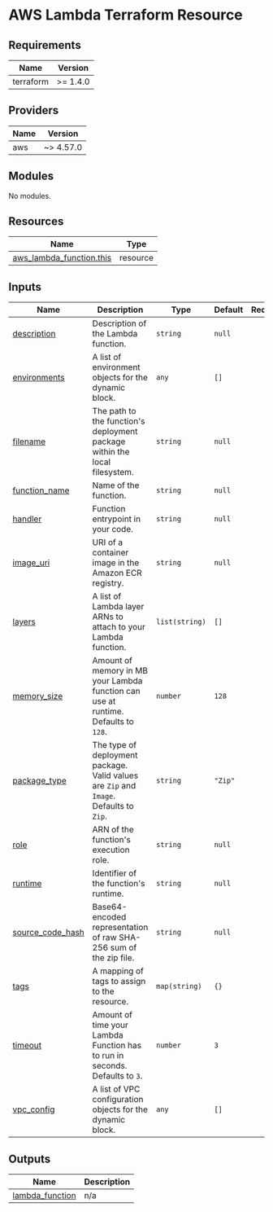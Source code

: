 # AWS Lambda Terraform Resource

## Requirements

| Name      | Version  |
| --------- | -------- |
| terraform | >= 1.4.0 |

## Providers

| Name | Version   |
| ---- | --------- |
| aws  | ~> 4.57.0 |

## Modules

No modules.

## Resources

| Name                                                                                                                    | Type     |
| ----------------------------------------------------------------------------------------------------------------------- | -------- |
| [aws_lambda_function.this](https://registry.terraform.io/providers/hashicorp/aws/latest/docs/resources/lambda_function) | resource |

## Inputs

| Name                                                                              | Description                                                                            | Type           | Default | Required |
| --------------------------------------------------------------------------------- | -------------------------------------------------------------------------------------- | -------------- | ------- | :------: |
| <a name="input_description"></a> [description](#input_description)                | Description of the Lambda function.                                                    | `string`       | `null`  |    no    |
| <a name="input_environments"></a> [environments](#input_environments)             | A list of environment objects for the dynamic block.                                   | `any`          | `[]`    |    no    |
| <a name="input_filename"></a> [filename](#input_filename)                         | The path to the function's deployment package within the local filesystem.             | `string`       | `null`  |    no    |
| <a name="input_function_name"></a> [function_name](#input_function_name)          | Name of the function.                                                                  | `string`       | `null`  |    no    |
| <a name="input_handler"></a> [handler](#input_handler)                            | Function entrypoint in your code.                                                      | `string`       | `null`  |    no    |
| <a name="input_image_uri"></a> [image_uri](#input_image_uri)                      | URI of a container image in the Amazon ECR registry.                                   | `string`       | `null`  |    no    |
| <a name="input_layers"></a> [layers](#input_layers)                               | A list of Lambda layer ARNs to attach to your Lambda function.                         | `list(string)` | `[]`    |    no    |
| <a name="input_memory_size"></a> [memory_size](#input_memory_size)                | Amount of memory in MB your Lambda function can use at runtime. Defaults to `128`.     | `number`       | `128`   |    no    |
| <a name="input_package_type"></a> [package_type](#input_package_type)             | The type of deployment package. Valid values are `Zip` and `Image`. Defaults to `Zip`. | `string`       | `"Zip"` |    no    |
| <a name="input_role"></a> [role](#input_role)                                     | ARN of the function's execution role.                                                  | `string`       | `null`  |    no    |
| <a name="input_runtime"></a> [runtime](#input_runtime)                            | Identifier of the function's runtime.                                                  | `string`       | `null`  |    no    |
| <a name="input_source_code_hash"></a> [source_code_hash](#input_source_code_hash) | Base64-encoded representation of raw SHA-256 sum of the zip file.                      | `string`       | `null`  |    no    |
| <a name="input_tags"></a> [tags](#input_tags)                                     | A mapping of tags to assign to the resource.                                           | `map(string)`  | `{}`    |    no    |
| <a name="input_timeout"></a> [timeout](#input_timeout)                            | Amount of time your Lambda Function has to run in seconds. Defaults to `3`.            | `number`       | `3`     |    no    |
| <a name="input_vpc_config"></a> [vpc_config](#input_vpc_config)                   | A list of VPC configuration objects for the dynamic block.                             | `any`          | `[]`    |    no    |

## Outputs

| Name                                                                             | Description |
| -------------------------------------------------------------------------------- | ----------- |
| <a name="output_lambda_function"></a> [lambda_function](#output_lambda_function) | n/a         |
